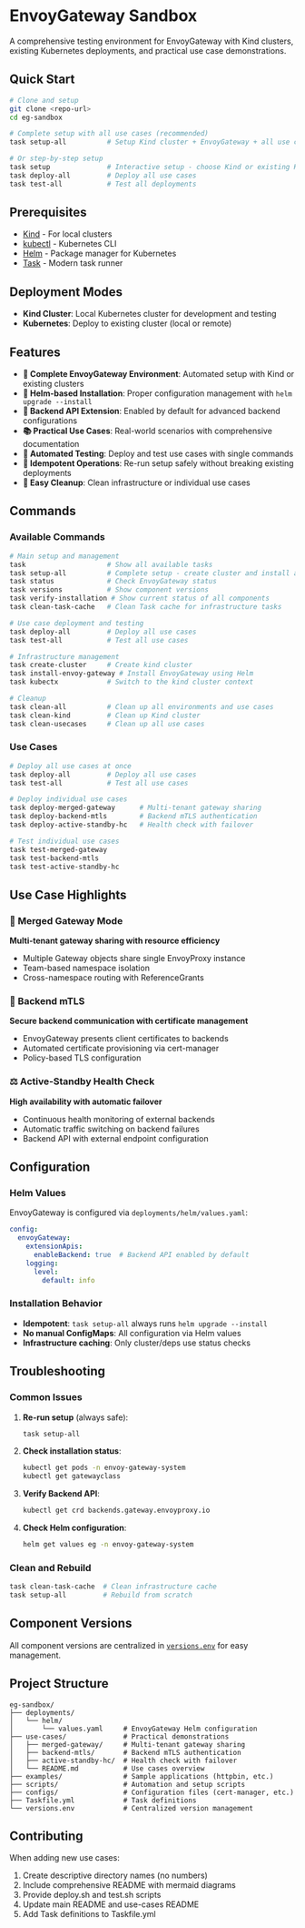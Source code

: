 # EnvoyGateway Sandbox

A comprehensive testing environment for EnvoyGateway with Kind clusters, existing Kubernetes deployments, and practical use case demonstrations.

## Quick Start

```bash
# Clone and setup
git clone <repo-url>
cd eg-sandbox

# Complete setup with all use cases (recommended)
task setup-all          # Setup Kind cluster + EnvoyGateway + all use cases

# Or step-by-step setup
task setup              # Interactive setup - choose Kind or existing K8s
task deploy-all         # Deploy all use cases
task test-all           # Test all deployments
```

## Prerequisites

- [Kind](https://kind.sigs.k8s.io/docs/user/quick-start/#installation) - For local clusters
- [kubectl](https://kubernetes.io/docs/tasks/tools/) - Kubernetes CLI
- [Helm](https://helm.sh/docs/intro/install/) - Package manager for Kubernetes
- [Task](https://taskfile.dev/installation/) - Modern task runner

## Deployment Modes

- **Kind Cluster**: Local Kubernetes cluster for development and testing
- **Kubernetes**: Deploy to existing cluster (local or remote)

## Features

- **🚀 Complete EnvoyGateway Environment**: Automated setup with Kind or existing clusters
- **🔧 Helm-based Installation**: Proper configuration management with `helm upgrade --install`
- **🔌 Backend API Extension**: Enabled by default for advanced backend configurations
- **📚 Practical Use Cases**: Real-world scenarios with comprehensive documentation
- **🧪 Automated Testing**: Deploy and test use cases with single commands
- **🔄 Idempotent Operations**: Re-run setup safely without breaking existing deployments
- **🧹 Easy Cleanup**: Clean infrastructure or individual use cases

## Commands

### Available Commands

```bash
# Main setup and management
task                    # Show all available tasks
task setup-all          # Complete setup - create cluster and install all components
task status             # Check EnvoyGateway status
task versions           # Show component versions
task verify-installation # Show current status of all components
task clean-task-cache   # Clean Task cache for infrastructure tasks

# Use case deployment and testing
task deploy-all         # Deploy all use cases
task test-all           # Test all use cases

# Infrastructure management
task create-cluster     # Create kind cluster
task install-envoy-gateway # Install EnvoyGateway using Helm
task kubectx            # Switch to the kind cluster context

# Cleanup
task clean-all          # Clean up all environments and use cases
task clean-kind         # Clean up Kind cluster
task clean-usecases     # Clean up all use cases
```

### Use Cases

```bash
# Deploy all use cases at once
task deploy-all         # Deploy all use cases
task test-all           # Test all use cases

# Deploy individual use cases
task deploy-merged-gateway      # Multi-tenant gateway sharing
task deploy-backend-mtls        # Backend mTLS authentication
task deploy-active-standby-hc   # Health check with failover

# Test individual use cases
task test-merged-gateway
task test-backend-mtls
task test-active-standby-hc
```

## Use Case Highlights

### 🔀 Merged Gateway Mode
**Multi-tenant gateway sharing with resource efficiency**
- Multiple Gateway objects share single EnvoyProxy instance
- Team-based namespace isolation
- Cross-namespace routing with ReferenceGrants

### 🔐 Backend mTLS
**Secure backend communication with certificate management**
- EnvoyGateway presents client certificates to backends
- Automated certificate provisioning via cert-manager
- Policy-based TLS configuration

### ⚖️ Active-Standby Health Check
**High availability with automatic failover**
- Continuous health monitoring of external backends
- Automatic traffic switching on backend failures
- Backend API with external endpoint configuration

## Configuration

### Helm Values
EnvoyGateway is configured via `deployments/helm/values.yaml`:
```yaml
config:
  envoyGateway:
    extensionApis:
      enableBackend: true  # Backend API enabled by default
    logging:
      level:
        default: info
```

### Installation Behavior
- **Idempotent**: `task setup-all` always runs `helm upgrade --install`
- **No manual ConfigMaps**: All configuration via Helm values
- **Infrastructure caching**: Only cluster/deps use status checks

## Troubleshooting

### Common Issues

1. **Re-run setup** (always safe):
   ```bash
   task setup-all
   ```

2. **Check installation status**:
   ```bash
   kubectl get pods -n envoy-gateway-system
   kubectl get gatewayclass
   ```

3. **Verify Backend API**:
   ```bash
   kubectl get crd backends.gateway.envoyproxy.io
   ```

4. **Check Helm configuration**:
   ```bash
   helm get values eg -n envoy-gateway-system
   ```

### Clean and Rebuild

```bash
task clean-task-cache  # Clean infrastructure cache
task setup-all         # Rebuild from scratch
```

## Component Versions

All component versions are centralized in [`versions.env`](./versions.env) for easy management.

## Project Structure

```
eg-sandbox/
├── deployments/
│   └── helm/
│       └── values.yaml     # EnvoyGateway Helm configuration
├── use-cases/              # Practical demonstrations
│   ├── merged-gateway/     # Multi-tenant gateway sharing
│   ├── backend-mtls/       # Backend mTLS authentication  
│   ├── active-standby-hc/  # Health check with failover
│   └── README.md           # Use cases overview
├── examples/               # Sample applications (httpbin, etc.)
├── scripts/                # Automation and setup scripts
├── configs/                # Configuration files (cert-manager, etc.)
├── Taskfile.yml            # Task definitions
└── versions.env            # Centralized version management
```

## Contributing

When adding new use cases:
1. Create descriptive directory names (no numbers)
2. Include comprehensive README with mermaid diagrams
3. Provide deploy.sh and test.sh scripts
4. Update main README and use-cases README
5. Add Task definitions to Taskfile.yml